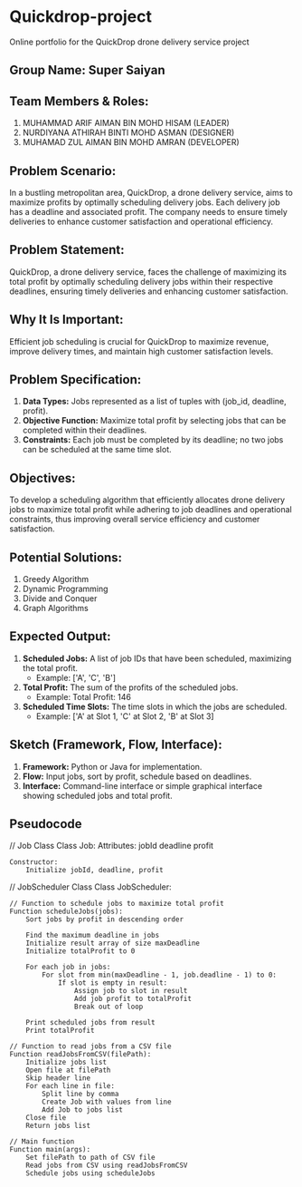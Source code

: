 # Quickdrop-project

Online portfolio for the QuickDrop drone delivery service project

## Group Name: Super Saiyan

## Team Members & Roles:
1. MUHAMMAD ARIF AIMAN BIN MOHD HISAM (LEADER)
2. NURDIYANA ATHIRAH BINTI MOHD ASMAN (DESIGNER)
3. MUHAMAD ZUL AIMAN BIN MOHD AMRAN (DEVELOPER)

## Problem Scenario:
In a bustling metropolitan area, QuickDrop, a drone delivery service, aims to maximize profits by optimally scheduling delivery jobs. Each delivery job has a deadline and associated profit. The company needs to ensure timely deliveries to enhance customer satisfaction and operational efficiency.

## Problem Statement:
QuickDrop, a drone delivery service, faces the challenge of maximizing its total profit by optimally scheduling delivery jobs within their respective deadlines, ensuring timely deliveries and enhancing customer satisfaction.

## Why It Is Important:
Efficient job scheduling is crucial for QuickDrop to maximize revenue, improve delivery times, and maintain high customer satisfaction levels.

## Problem Specification:
1. **Data Types:** Jobs represented as a list of tuples with (job_id, deadline, profit).
2. **Objective Function:** Maximize total profit by selecting jobs that can be completed within their deadlines.
3. **Constraints:** Each job must be completed by its deadline; no two jobs can be scheduled at the same time slot.

## Objectives:
To develop a scheduling algorithm that efficiently allocates drone delivery jobs to maximize total profit while adhering to job deadlines and operational constraints, thus improving overall service efficiency and customer satisfaction.

## Potential Solutions:
1. Greedy Algorithm
2. Dynamic Programming
3. Divide and Conquer
4. Graph Algorithms

## Expected Output:
1. **Scheduled Jobs:** A list of job IDs that have been scheduled, maximizing the total profit.
   - Example: ['A', 'C', 'B']
2. **Total Profit:** The sum of the profits of the scheduled jobs.
   - Example: Total Profit: 146
3. **Scheduled Time Slots:** The time slots in which the jobs are scheduled.
   - Example: ['A' at Slot 1, 'C' at Slot 2, 'B' at Slot 3]

## Sketch (Framework, Flow, Interface):
1. **Framework:** Python or Java for implementation.
2. **Flow:** Input jobs, sort by profit, schedule based on deadlines.
3. **Interface:** Command-line interface or simple graphical interface showing scheduled jobs and total profit.

## Pseudocode
// Job Class
Class Job:
    Attributes:
        jobId
        deadline
        profit
    
    Constructor:
        Initialize jobId, deadline, profit

// JobScheduler Class
Class JobScheduler:
    
    // Function to schedule jobs to maximize total profit
    Function scheduleJobs(jobs):
        Sort jobs by profit in descending order

        Find the maximum deadline in jobs
        Initialize result array of size maxDeadline
        Initialize totalProfit to 0

        For each job in jobs:
            For slot from min(maxDeadline - 1, job.deadline - 1) to 0:
                If slot is empty in result:
                    Assign job to slot in result
                    Add job profit to totalProfit
                    Break out of loop

        Print scheduled jobs from result
        Print totalProfit

    // Function to read jobs from a CSV file
    Function readJobsFromCSV(filePath):
        Initialize jobs list
        Open file at filePath
        Skip header line
        For each line in file:
            Split line by comma
            Create Job with values from line
            Add Job to jobs list
        Close file
        Return jobs list

    // Main function
    Function main(args):
        Set filePath to path of CSV file
        Read jobs from CSV using readJobsFromCSV
        Schedule jobs using scheduleJobs
